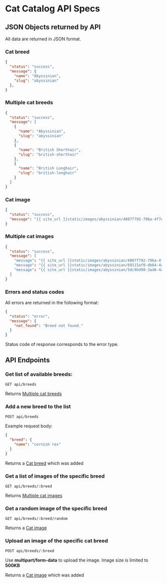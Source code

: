 # Cat Catalog API Specs

## JSON Objects returned by API

All data are returned in JSON format.

### Cat breed

```JSON
{
  "status": "success",
  "message": {
    "name": "Abyssinian",
    "slug": "abyssinian"
  },
}
```


### Multiple cat breeds

```JSON
{
  "status": "success",
  "message": [
    {
      "name": "Abyssinian",
      "slug": "abyssinian"
    },
    {
      "name": "British Shorthair",
      "slug": "british-shorthair"
    },
    {
      "name": "British Longhair",
      "slug": "british-longhair"
    }
  ]
}
```


### Cat image

```JSON
{
  "status": "success",
  "message": "{{ site_url }}static/images/abyssinian/4887f792-796a-4f7d-b444-89c254f327c7.jpg"
}
```


### Multiple cat images

```JSON
{
  "status": "success",
  "message": [
    "message": "{{ site_url }}static/images/abyssinian/4887f792-796a-4f7d-b434-89c253f327c7.jpg",
    "message": "{{ site_url }}static/images/abyssinian/69115af0-db84-4aa4-955e-17719f7e2b7b.jpeg",
    "message": "{{ site_url }}static/images/abyssinian/5dc9bd98-3ad6-4a3b-802b-17d89118b7b5.png"
  ]
}
```

### Errors and status codes

All errors are returned in the following format:

```JSON
{
  "status": "error",
  "message": {
    "not_found": "Breed not found."
  }
}
```

Status code of response corresponds to the error type.



## API Endpoints

### Get list of available breeds:

`GET api/breeds`

Returns [Multiple cat breeds](#multiple-cat-breeds)


### Add a new breed to the list

`POST api/breeds`

Example request body:

```JSON
{
  "breed": {
    "name": "cornish rex"
  }
}
```

Returns a [Cat breed](#cat-breed) which was added


### Get a list of images of the specific breed

`GET api/breeds/:breed`

Returns [Multiple cat images](#multiple-cat-images)


### Get a random image of the specific breed

`GET api/breeds/:breed/random`

Returns a [Cat image](#cat-image)


### Upload an image of the specific cat breed

`POST api/breeds/:breed`

Use <b>multipart/form-data</b> to upload the image. Image size is limited to <b>500KB</b>

Returns a [Cat image](#cat-image) which was added
